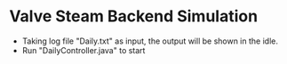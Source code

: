 # Valve Steam Backend Simulation

- Taking log file "Daily.txt" as input, the output will be shown in the idle.
- Run "DailyController.java" to start
